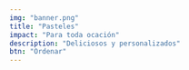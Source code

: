 ```yaml
---
img: "banner.png"
title: "Pasteles"
impact: "Para toda ocación"
description: "Deliciosos y personalizados"
btn: "Ordenar"
---
```

